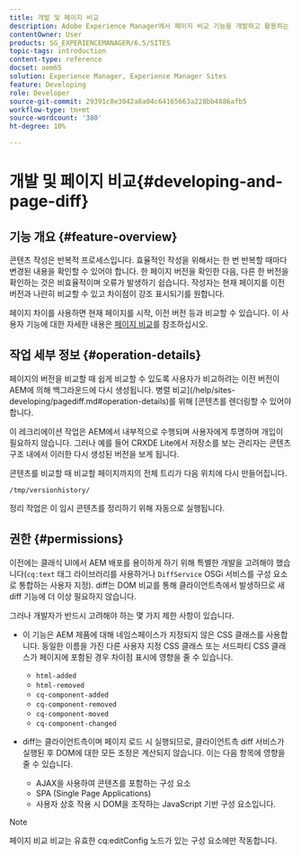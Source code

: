```yaml
---
title: 개발 및 페이지 비교
description: Adobe Experience Manager에서 페이지 비교 기능을 개발하고 활용하는 방법에 대해 알아봅니다.
contentOwner: User
products: SG_EXPERIENCEMANAGER/6.5/SITES
topic-tags: introduction
content-type: reference
docset: aem65
solution: Experience Manager, Experience Manager Sites
feature: Developing
role: Developer
source-git-commit: 29391c8e3042a8a04c64165663a228bb4886afb5
workflow-type: tm+mt
source-wordcount: '380'
ht-degree: 10%

---
```


# 개발 및 페이지 비교{#developing-and-page-diff}

## 기능 개요 {#feature-overview}

콘텐츠 작성은 반복적 프로세스입니다. 효율적인 작성을 위해서는 한 번 반복할 때마다 변경된 내용을 확인할 수 있어야 합니다. 한 페이지 버전을 확인한 다음, 다른 한 버전을 확인하는 것은 비효율적이며 오류가 발생하기 쉽습니다. 작성자는 현재 페이지를 이전 버전과 나란히 비교할 수 있고 차이점이 강조 표시되기를 원합니다.

페이지 차이를 사용하면 현재 페이지를 시작, 이전 버전 등과 비교할 수 있습니다. 이 사용자 기능에 대한 자세한 내용은 [페이지 비교](/help/sites-authoring/page-diff.md)를 참조하십시오.

## 작업 세부 정보 {#operation-details}

페이지의 버전을 비교할 때 쉽게 비교할 수 있도록 사용자가 비교하려는 이전 버전이 AEM에 의해 백그라운드에 다시 생성됩니다. 병렬 비교](/help/sites-developing/pagediff.md#operation-details)를 위해 [콘텐츠를 렌더링할 수 있어야 합니다.

이 레크리에이션 작업은 AEM에서 내부적으로 수행되며 사용자에게 투명하며 개입이 필요하지 않습니다. 그러나 예를 들어 CRXDE Lite에서 저장소를 보는 관리자는 콘텐츠 구조 내에서 이러한 다시 생성된 버전을 보게 됩니다.

콘텐츠를 비교할 때 비교할 페이지까지의 전체 트리가 다음 위치에 다시 만들어집니다.

`/tmp/versionhistory/`

정리 작업은 이 임시 콘텐츠를 정리하기 위해 자동으로 실행됩니다.

## 권한 {#permissions}

이전에는 클래식 UI에서 AEM 배포를 용이하게 하기 위해 특별한 개발을 고려해야 했습니다(`cq:text` 태그 라이브러리를 사용하거나 `DiffService` OSGi 서비스를 구성 요소로 통합하는 사용자 지정). diff는 DOM 비교를 통해 클라이언트측에서 발생하므로 새 diff 기능에 더 이상 필요하지 않습니다.

그러나 개발자가 반드시 고려해야 하는 몇 가지 제한 사항이 있습니다.

* 이 기능은 AEM 제품에 대해 네임스페이스가 지정되지 않은 CSS 클래스를 사용합니다. 동일한 이름을 가진 다른 사용자 지정 CSS 클래스 또는 서드파티 CSS 클래스가 페이지에 포함된 경우 차이점 표시에 영향을 줄 수 있습니다.

   * `html-added`
   * `html-removed`
   * `cq-component-added`
   * `cq-component-removed`
   * `cq-component-moved`
   * `cq-component-changed`

* diff는 클라이언트측이며 페이지 로드 시 실행되므로, 클라이언트측 diff 서비스가 실행된 후 DOM에 대한 모든 조정은 계산되지 않습니다. 이는 다음 항목에 영향을 줄 수 있습니다.

   * AJAX을 사용하여 콘텐츠를 포함하는 구성 요소
   * SPA (Single Page Applications)
   * 사용자 상호 작용 시 DOM을 조작하는 JavaScript 기반 구성 요소입니다.

>[!NOTE]
>
>페이지 비교 비교는 유효한 cq:editConfig 노드가 있는 구성 요소에만 작동합니다.
